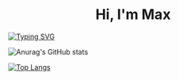 <h1 align="center">Hi, I'm Max</h1>
<a href="https://git.io/typing-svg"><img src="https://readme-typing-svg.herokuapp.com?font=Gloria+Hallelujah&pause=1000&color=1F6FEB&background=0674FF00&random=false&width=435&lines=I’m+currently+learning+the+CSharp" alt="Typing SVG" /></a>

![Anurag's GitHub stats](https://github-readme-stats.vercel.app/api?username=MaxMuha&show_icons=true&bg_color=00000000)

[![Top Langs](https://github-readme-stats.vercel.app/api/top-langs/?username=MaxMuha&layout=compact)](https://github.com/anuraghazra/github-readme-stats)

<!--
**MaxMuha/MaxMuha** is a ✨ _special_ ✨ repository because its `README.md` (this file) appears on your GitHub profile.

Here are some ideas to get you started:

- 🔭 I’m currently working on ...
- 🌱 I’m currently learning ...
- 👯 I’m looking to collaborate on ...
- 🤔 I’m looking for help with ...
- 💬 Ask me about ...
- 📫 How to reach me: ...
- 😄 Pronouns: ...
- ⚡ Fun fact: ...
-->

